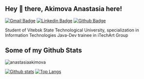 ## Hey 👋 there, Akimova Anastasia here! 
[![Gmail Badge](https://img.shields.io/badge/-anastasiyaaki171@gmail.com-c14438?style=flat&logo=Gmail&logoColor=white&link=mailto:anastasiyaaki171@gmail.com)](mailto:anastasiyaaki171@gmail.com) 
[![Linkedin Badge](https://img.shields.io/badge/-anastasiaakimova0-0072b1?style=flat&logo=Linkedin&logoColor=white&link=https://www.linkedin.com/in/anastasiaakimova0/)](https://www.linkedin.com/in/anastasiaakimova0/)   [![Github Badge](https://img.shields.io/badge/-anastasiaakimova-grey?style=flat&logo=github&logoColor=white&link=https://github.com/anastasiaakimova/)](https://www.github.com/anastasiaakimova/) <p align='left'>Student of Vitebsk State Technological University, specialization in Information Technologies
Java-Dev trainee in iTechArt Group</p>
## Some of my Github Stats
<p align=left> <img src=https://komarev.com/ghpvc/?username=anastasiaakimova alt=anastasiaakimova /> </p>

[![Github stats](https://github-readme-stats.vercel.app/api?username=anastasiaakimova&show_icons=true&include_all_commits=true)](https://github.com/anastasiaakimova/github-readme-stats)
[![Top Langs](https://github-readme-stats.vercel.app/api/top-langs/?username=anastasiaakimova&layout=compact)](https://github.com/anastasiaakimova/github-readme-stats)
